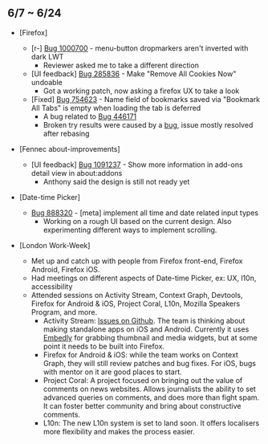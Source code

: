 ## 6/7 ~ 6/24

- [Firefox]
	- [r-] [Bug 1000700](https://bugzilla.mozilla.org/show_bug.cgi?id=1000700) - menu-button dropmarkers aren't inverted with dark LWT
		- Reviewer asked me to take a different direction
	- [UI feedback] [Bug 285836](https://bugzilla.mozilla.org/show_bug.cgi?id=285836) - Make "Remove All Cookies Now" undoable
		- Got a working patch, now asking a firefox UX to take a look
	- [Fixed] [Bug 754623](https://bugzilla.mozilla.org/show_bug.cgi?id=754623) - Name field of bookmarks saved via "Bookmark All Tabs" is empty when loading the tab is deferred
		- A bug related to [Bug 446171](https://bugzilla.mozilla.org/show_bug.cgi?id=446171)
		- Broken try results were caused by a [bug](https://bugzilla.mozilla.org/show_bug.cgi?id=1270962), issue mostly resolved after rebasing

- [Fennec about-improvements]
	- [UI feedback] [Bug 1091237](https://bugzilla.mozilla.org/show_bug.cgi?id=1091237) - Show more information in add-ons detail view in about:addons
		- Anthony said the design is still not ready yet

- [Date-time Picker]
	- [Bug 888320](https://bugzilla.mozilla.org/show_bug.cgi?id=888320) - [meta] implement all time and date related input types
		- Working on a rough UI based on the current design. Also experimenting different ways to implement scrolling.

- [London Work-Week]
	- Met up and catch up with people from Firefox front-end, Firefox Android, Firefox iOS.
	- Had meetings on different aspects of Date-time Picker, ex: UX, l10n, accessibility
	- Attended sessions on Activity Stream, Context Graph, Devtools, Firefox for Android & iOS, Project Coral, L10n, Mozilla Speakers Program, and more.
		- Activity Stream: [Issues on Github](https://github.com/mozilla/activity-stream/issues). The team is thinking about making standalone apps on iOS and Android. Currently it uses [Embedly](http://embed.ly/) for grabbing thumbnail and media widgets, but at some point it needs to be built into Firefox.
		- Firefox for Android & iOS: while the team works on Context Graph, they will still review patches and bug fixes. For iOS, bugs with mentor on it are good places to start.
		- Project Coral: A project focused on bringing out the value of comments on news websites. Allows journalists the ability to set advanced queries on comments, and does more than fight spam. It can foster better community and bring about constructive comments.
		- L10n: The new L10n system is set to land soon. It offers localisers more flexibility and makes the process easier.
